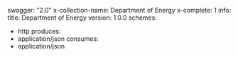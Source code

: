 swagger: "2.0"
x-collection-name: Department of Energy
x-complete: 1
info:
  title: Department of Energy
  version: 1.0.0
schemes:
- http
produces:
- application/json
consumes:
- application/json
